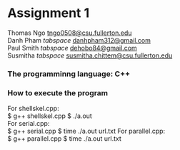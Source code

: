 # Assignment 1
Thomas Ngo </t> tngo0508@csu.fullerton.edu <br />
Danh Pham  *tabspace* danhpham312@gmail.com <br />
Paul Smith *tabspace* dehobo84@gmail.com <br />
Susmitha  *tabspace*  susmitha.chittem@csu.fullerton.edu <br />

### The programminng language: C++ <br />
### How to execute the program <br />
For shellskel.cpp: <br />
$ g++ shellskel.cpp
$ ./a.out
<br />
For serial.cpp: <br />
$ g++ serial.cpp
$ time ./a.out url.txt
For parallel.cpp: <br />
$ g++ parallel.cpp
$ time ./a.out url.txt

